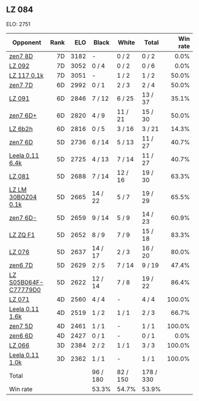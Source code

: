 ## LZ 084 ##

ELO: 2751

Opponent | Rank | ELO | Black | White | Total | Win rate
---------|-----:|----:|-------|-------|-------|-------:
[zen7 8D](zen7%208D.md) | 7D | 3182 | - | 0 / 2 | 0 / 2 | 0.0%
[LZ 092](LZ%20092.md) | 7D | 3052 | 0 / 4 | 0 / 2 | 0 / 6 | 0.0%
[LZ 117 0.1k](LZ%20117%200.1k.md) | 7D | 3051 | - | 1 / 2 | 1 / 2 | 50.0%
[zen7 7D](zen7%207D.md) | 6D | 2992 | 0 / 1 | 2 / 3 | 2 / 4 | 50.0%
[LZ 091](LZ%20091.md) | 6D | 2846 | 7 / 12 | 6 / 25 | 13 / 37 | 35.1%
[zen7 6D+](zen7%206D+.md) | 6D | 2820 | 4 / 9 | 11 / 21 | 15 / 30 | 50.0%
[LZ 6b2h](LZ%206b2h.md) | 6D | 2816 | 0 / 5 | 3 / 16 | 3 / 21 | 14.3%
[zen7 6D](zen7%206D.md) | 5D | 2736 | 6 / 14 | 5 / 13 | 11 / 27 | 40.7%
[Leela 0.11 6.4k](Leela%200.11%206.4k.md) | 5D | 2725 | 4 / 13 | 7 / 14 | 11 / 27 | 40.7%
[LZ 081](LZ%20081.md) | 5D | 2688 | 7 / 14 | 12 / 16 | 19 / 30 | 63.3%
[LZ LM 30BOZ04 0.1k](LZ%20LM%2030BOZ04%200.1k.md) | 5D | 2665 | 14 / 22 | 5 / 7 | 19 / 29 | 65.5%
[zen7 6D-](zen7%206D-.md) | 5D | 2659 | 9 / 14 | 5 / 9 | 14 / 23 | 60.9%
[LZ ZQ F1](LZ%20ZQ%20F1.md) | 5D | 2652 | 8 / 9 | 7 / 9 | 15 / 18 | 83.3%
[LZ 076](LZ%20076.md) | 5D | 2637 | 14 / 17 | 2 / 3 | 16 / 20 | 80.0%
[zen6 7D](zen6%207D.md) | 5D | 2629 | 2 / 5 | 7 / 14 | 9 / 19 | 47.4%
[LZ S05B064F-C77779D0](LZ%20S05B064F-C77779D0.md) | 5D | 2622 | 12 / 14 | 7 / 8 | 19 / 22 | 86.4%
[LZ 071](LZ%20071.md) | 4D | 2560 | 4 / 4 | - | 4 / 4 | 100.0%
[Leela 0.11 1.6k](Leela%200.11%201.6k.md) | 4D | 2519 | 1 / 2 | 1 / 1 | 2 / 3 | 66.7%
[zen7 5D](zen7%205D.md) | 4D | 2461 | 1 / 1 | - | 1 / 1 | 100.0%
[zen6 6D](zen6%206D.md) | 4D | 2427 | 0 / 1 | - | 0 / 1 | 0.0%
[LZ 066](LZ%20066.md) | 3D | 2384 | 2 / 2 | 1 / 1 | 3 / 3 | 100.0%
[Leela 0.11 1.0k](Leela%200.11%201.0k.md) | 3D | 2362 | 1 / 1 | - | 1 / 1 | 100.0%
Total | | | 96 / 180 | 82 / 150 | 178 / 330 | 
Win rate| | | 53.3% | 54.7% | 53.9% | 
